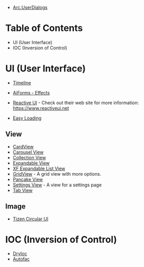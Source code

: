 * [Arc.UserDialogs](https://www.nuget.org/packages/Acr.UserDialogs/)

# Table of Contents

* UI (User Interface)
* IOC (Inversion of Control)

# UI (User Interface)

* [Timeline](https://github.com/egbakou/Timeline)

* [AiForms - Effects](https://github.com/muak/AiForms.Effects)

* [Reactive UI](https://github.com/reactiveui/ReactiveUI) - Check out their web site for more information:  https://www.reactiveui.net

* [Easy Loading](https://github.com/sthewissen/Xamarin.Forms.EasyLoading) 
## View
* [CardView](https://github.com/AndreiMisiukevich/CardView)
* [Carousel View](https://github.com/alexrainman/CarouselView)
* [Collection View](https://github.com/muak/AiForms.CollectionView)
* [Expandable View](https://github.com/AndreiMisiukevich/ExpandableView)
* [XF Expandable List View](https://github.com/ChasakisD/XFExpandableListView)
* [GridView](https://github.com/NobsterTheLobster/Xamarin.Forms.GridView) - A grid view with more options.
* [Pancake View](https://github.com/sthewissen/Xamarin.Forms.PancakeView)
* [Settings View](https://github.com/muak/AiForms.SettingsView) - A view for a settings page
* [Tab View](https://github.com/chaosifier/TabView)


## Image
* [Tizen Circular UI](https://github.com/Samsung/Tizen.CircularUI)

# IOC (Inversion of Control)

* [DryIoc](https://github.com/dadhi/DryIoc)
* [Autofac](https://github.com/autofac/Autofac)

